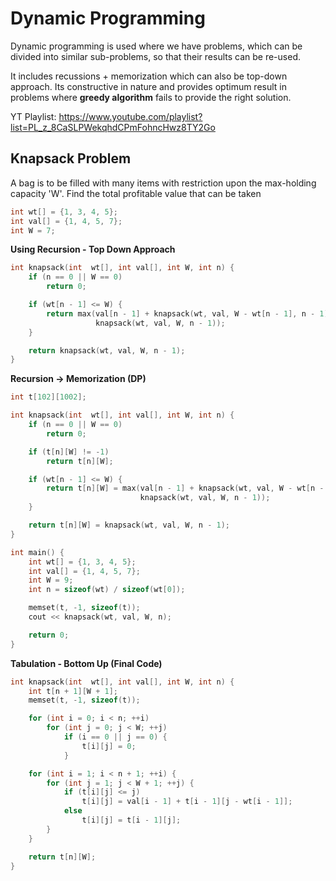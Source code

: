 # Dynamic Programming 

Dynamic programming is used where we have problems, which can be divided into similar sub-problems, so that their results can be re-used.

It includes recussions + memorization which can also be top-down approach. Its constructive in nature and provides optimum result in problems where **greedy algorithm** fails to provide the right solution.

YT Playlist: https://www.youtube.com/playlist?list=PL_z_8CaSLPWekqhdCPmFohncHwz8TY2Go

## Knapsack Problem

A bag is to be filled with many items with restriction upon the max-holding capacity 'W'. Find the total profitable value that can be taken

```cpp
int wt[] = {1, 3, 4, 5};
int val[] = {1, 4, 5, 7};
int W = 7;
```

**Using Recursion - Top Down Approach**
```cpp
int knapsack(int  wt[], int val[], int W, int n) {
	if (n == 0 || W == 0)
		return 0;

	if (wt[n - 1] <= W) {
		return max(val[n - 1] + knapsack(wt, val, W - wt[n - 1], n - 1),
		           knapsack(wt, val, W, n - 1));
	}

	return knapsack(wt, val, W, n - 1);
}
```

**Recursion -> Memorization (DP)**
```cpp
int t[102][1002];

int knapsack(int  wt[], int val[], int W, int n) {
	if (n == 0 || W == 0)
		return 0;

	if (t[n][W] != -1)
		return t[n][W];

	if (wt[n - 1] <= W) {
		return t[n][W] = max(val[n - 1] + knapsack(wt, val, W - wt[n - 1], n - 1),
		                     knapsack(wt, val, W, n - 1));
	}

	return t[n][W] = knapsack(wt, val, W, n - 1);
}

int main() {
	int wt[] = {1, 3, 4, 5};
	int val[] = {1, 4, 5, 7};
	int W = 9;
	int n = sizeof(wt) / sizeof(wt[0]);

	memset(t, -1, sizeof(t));
	cout << knapsack(wt, val, W, n);

	return 0;
}
```

**Tabulation - Bottom Up (Final Code)**
```cpp
int knapsack(int  wt[], int val[], int W, int n) {
	int t[n + 1][W + 1];
	memset(t, -1, sizeof(t));

	for (int i = 0; i < n; ++i)
		for (int j = 0; j < W; ++j)
			if (i == 0 || j == 0) {
				t[i][j] = 0;
			}

	for (int i = 1; i < n + 1; ++i) {
		for (int j = 1; j < W + 1; ++j) {
			if (t[i][j] <= j)
				t[i][j] = val[i - 1] + t[i - 1][j - wt[i - 1]];
			else
				t[i][j] = t[i - 1][j];
		}
	}

	return t[n][W];
}
```
